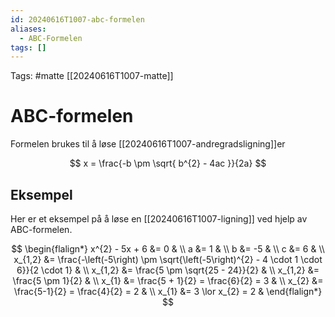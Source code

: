 ```yaml
---
id: 20240616T1007-abc-formelen
aliases:
  - ABC-Formelen
tags: []
---
```


Tags: #matte [[20240616T1007-matte]]

# ABC-formelen

Formelen brukes til å løse [[20240616T1007-andregradsligning]]er

$$
x = \frac{-b \pm \sqrt{ b^{2} - 4ac }}{2a}
$$

## Eksempel

Her er et eksempel på å løse en [[20240616T1007-ligning]] ved hjelp av ABC-formelen.

$$
\begin{flalign*}
	x^{2} - 5x + 6 &= 0 & \\
	a &= 1 & \\
	b &= -5 & \\
	c &= 6 & \\
	x_{1,2} &= \frac{-\left(-5\right) \pm \sqrt{\left(-5\right)^{2} - 4 \cdot 1 \cdot 6}}{2 \cdot 1} & \\
	x_{1,2} &= \frac{5 \pm \sqrt{25 - 24}}{2} & \\
	x_{1,2} &= \frac{5 \pm 1}{2} & \\
	x_{1} &= \frac{5 + 1}{2} = \frac{6}{2} = 3 & \\
	x_{2} &= \frac{5-1}{2} = \frac{4}{2} = 2 & \\
	x_{1} &= 3 \lor x_{2} = 2 &
\end{flalign*}
$$
